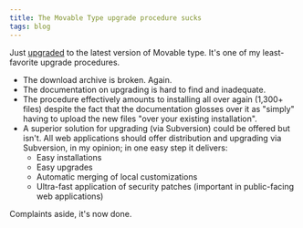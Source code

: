 ```yaml
---
title: The Movable Type upgrade procedure sucks
tags: blog
---
```


Just [upgraded](http://wincent.com/wiki/Upgrading_from_Movable_Type_version_3.31_to_3.33) to the latest version of Movable type. It's one of my least-favorite upgrade procedures.

-   The download archive is broken. Again.
-   The documentation on upgrading is hard to find and inadequate.
-   The procedure effectively amounts to installing all over again (1,300+ files) despite the fact that the documentation glosses over it as "simply" having to upload the new files "over your existing installation".
-   A superior solution for upgrading (via Subversion) could be offered but isn't. All web applications should offer distribution and upgrading via Subversion, in my opinion; in one easy step it delivers:
    -   Easy installations
    -   Easy upgrades
    -   Automatic merging of local customizations
    -   Ultra-fast application of security patches (important in public-facing web applications)

Complaints aside, it's now done.
